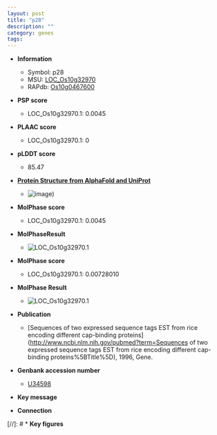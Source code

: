 ```yaml
---
layout: post
title: "p28"
description: ""
category: genes
tags: 
---
```


* **Information**  
    + Symbol: p28  
    + MSU: [LOC_Os10g32970](http://rice.plantbiology.msu.edu/cgi-bin/ORF_infopage.cgi?orf=LOC_Os10g32970)  
    + RAPdb: [Os10g0467600](http://rapdb.dna.affrc.go.jp/viewer/gbrowse_details/irgsp1?name=Os10g0467600)  

* **PSP score**  
    + LOC_Os10g32970.1: 0.0045 

* **PLAAC score**  
    + LOC_Os10g32970.1: 0 

* **pLDDT score**
    + 85.47

* **[Protein Structure from AlphaFold and UniProt](https://www.uniprot.org/uniprotkb/P48600/entry#structure)**
    + ![image](https://ricepsp.github.io/images/P/AF-P48600-F1.png))

* **MolPhase score**
    + LOC_Os10g32970.1: 0.0045

* **MolPhaseResult**
    + ![LOC_Os10g32970.1](https://ricepsp.github.io/pictures/LOC_Os10g/LOC_Os10g32970.1.png)

* **MolPhase score**
    + LOC_Os10g32970.1: 0.00728010

* **MolPhase Result**
    + ![LOC_Os10g32970.1](https://304243504.github.io/Pictures/LOC_Os10g/LOC_Os10g32970.1.png)

* **Publication**  
    + [Sequences of two expressed sequence tags EST from rice encoding different cap-binding proteins](http://www.ncbi.nlm.nih.gov/pubmed?term=Sequences of two expressed sequence tags EST from rice encoding different cap-binding proteins%5BTitle%5D), 1996, Gene.

* **Genbank accession number**  
    + [U34598](http://www.ncbi.nlm.nih.gov/nuccore/U34598)

* **Key message**  

* **Connection**  

[//]: # * **Key figures**  


